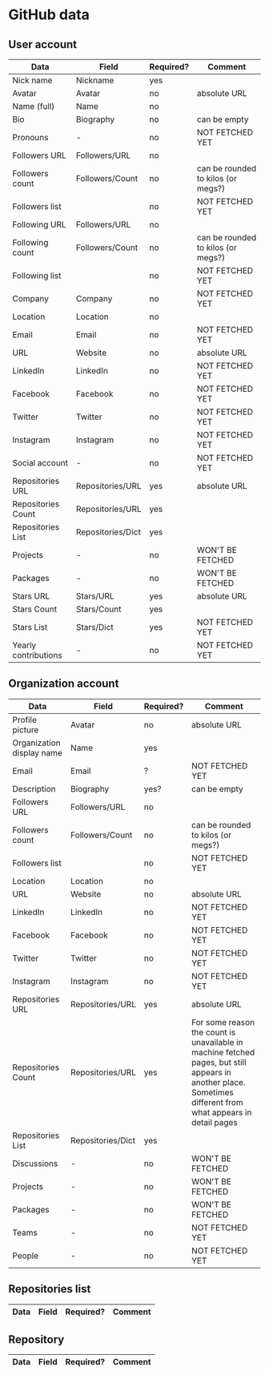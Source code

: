 # GitHub data

## User account
Data | Field | Required? | Comment
--- | --- | --- | ---
Nick name | Nickname | yes |
Avatar | Avatar | no | absolute URL
Name (full) | Name | no |
Bio | Biography | no | can be empty
Pronouns | - | no | NOT FETCHED YET
Followers URL | Followers/URL | no |
Followers count | Followers/Count | no | can be rounded to kilos (or megs?)
Followers list | | no | NOT FETCHED YET
Following URL | Followers/URL | no |
Following count | Followers/Count | no | can be rounded to kilos (or megs?)
Following list | | no | NOT FETCHED YET
Company | Company | no | NOT FETCHED YET
Location | Location | no |
Email | Email | no | NOT FETCHED YET
URL | Website | no | absolute URL
LinkedIn | LinkedIn | no | NOT FETCHED YET
Facebook | Facebook | no | NOT FETCHED YET
Twitter | Twitter | no | NOT FETCHED YET
Instagram | Instagram | no | NOT FETCHED YET
Social account | - | no | NOT FETCHED YET
Repositories URL | Repositories/URL| yes | absolute URL
Repositories Count | Repositories/URL| yes |
Repositories List | Repositories/Dict| yes | 
Projects | - | no | WON'T BE FETCHED
Packages | - | no | WON'T BE FETCHED
Stars URL | Stars/URL | yes | absolute URL
Stars Count | Stars/Count | yes |
Stars List | Stars/Dict | yes | NOT FETCHED YET
Yearly contributions | - | no | NOT FETCHED YET

## Organization account
Data | Field | Required? | Comment
--- | --- | --- | ---
Profile picture | Avatar | no | absolute URL
Organization display name | Name | yes |
Email | Email | ? | NOT FETCHED YET
Description | Biography | yes?| can be empty
Followers URL | Followers/URL | no |
Followers count | Followers/Count | no | can be rounded to kilos (or megs?)
Followers list | | no | NOT FETCHED YET
Location | Location | no |
URL | Website | no | absolute URL
LinkedIn | LinkedIn | no | NOT FETCHED YET
Facebook | Facebook | no | NOT FETCHED YET
Twitter | Twitter | no | NOT FETCHED YET
Instagram | Instagram | no | NOT FETCHED YET
Repositories URL | Repositories/URL| yes | absolute URL
Repositories Count | Repositories/URL| yes | For some reason the count is unavailable in machine fetched pages, but still appears in another place. Sometimes different from what appears in detail pages
Repositories List | Repositories/Dict| yes | 
Discussions | - | no | WON'T BE FETCHED
Projects | - | no | WON'T BE FETCHED
Packages | - | no | WON'T BE FETCHED
Teams | - | no | NOT FETCHED YET
People | - | no | NOT FETCHED YET

## Repositories list
Data | Field | Required? | Comment
--- | --- | --- | ---

## Repository
Data | Field | Required? | Comment
--- | --- | --- | ---
